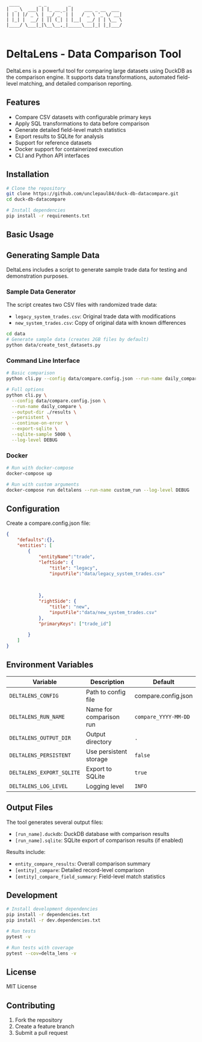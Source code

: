 
```ascii
 ____       _ _        _                    
|  _ \  ___| | |_ __ _| |    ___ _ __  ___ 
| | | |/ _ \ | __/ _` | |   / _ \ '_ \/ __|
| |_| |  __/ | || (_| | |__|  __/ | | \__ \
|____/ \___|_|\__\__,_|_____\___|_| |_|___/
                                        
```

# DeltaLens - Data Comparison Tool

DeltaLens is a powerful tool for comparing large datasets using DuckDB as the comparison engine. It supports data transformations, automated field-level matching, and detailed comparison reporting.

## Features

- Compare CSV datasets with configurable primary keys
- Apply SQL transformations to data before comparison
- Generate detailed field-level match statistics
- Export results to SQLite for analysis
- Support for reference datasets
- Docker support for containerized execution
- CLI and Python API interfaces

## Installation

```bash
# Clone the repository
git clone https://github.com/unclepaul84/duck-db-datacompare.git
cd duck-db-datacompare

# Install dependencies
pip install -r requirements.txt
```

## Basic Usage
## Generating Sample Data

DeltaLens includes a script to generate sample trade data for testing and demonstration purposes.

### Sample Data Generator

The script creates two CSV files with randomized trade data:
- `legacy_system_trades.csv`: Original trade data with modifications
- `new_system_trades.csv`: Copy of original data with known differences

```bash
cd data
# Generate sample data (creates 2GB files by default)
python data/create_test_datasets.py
```
### Command Line Interface

```bash
# Basic comparison
python cli.py --config data/compare.config.json --run-name daily_compare

# Full options
python cli.py \
  --config data/compare.config.json \
  --run-name daily_compare \
  --output-dir ./results \
  --persistent \
  --continue-on-error \
  --export-sqlite \
  --sqlite-sample 5000 \
  --log-level DEBUG
```

### Docker

```bash
# Run with docker-compose
docker-compose up

# Run with custom arguments
docker-compose run deltalens --run-name custom_run --log-level DEBUG
```

## Configuration

Create a compare.config.json file:

```json
{  
    "defaults":{},
    "entities": [
        {
            "entityName":"trade",
            "leftSide": {
                "title": "legacy",
                "inputFile":"data/legacy_system_trades.csv"
                
                

            },
            "rightSide": {
                "title": "new",
                "inputFile":"data/new_system_trades.csv"
            },
            "primaryKeys": ["trade_id"]
        
        }     
    ]
}

```



## Environment Variables

| Variable | Description | Default |
|----------|-------------|---------|
| `DELTALENS_CONFIG` | Path to config file | compare.config.json |
| `DELTALENS_RUN_NAME` | Name for comparison run | `compare_YYYY-MM-DD` |
| `DELTALENS_OUTPUT_DIR` | Output directory | `.` |
| `DELTALENS_PERSISTENT` | Use persistent storage | `false` |
| `DELTALENS_EXPORT_SQLITE` | Export to SQLite | `true` |
| `DELTALENS_LOG_LEVEL` | Logging level | `INFO` |

## Output Files

The tool generates several output files:
- `[run_name].duckdb`: DuckDB database with comparison results
- `[run_name].sqlite`: SQLite export of comparison results (if enabled)

Results include:
- `entity_compare_results`: Overall comparison summary
- `[entity]_compare`: Detailed record-level comparison
- `[entity]_compare_field_summary`: Field-level match statistics

## Development

```bash
# Install development dependencies
pip install -r dependencies.txt
pip install -r dev.dependencies.txt

# Run tests
pytest -v

# Run tests with coverage
pytest --cov=delta_lens -v
```

## License

MIT License

## Contributing

1. Fork the repository
2. Create a feature branch
3. Submit a pull request


